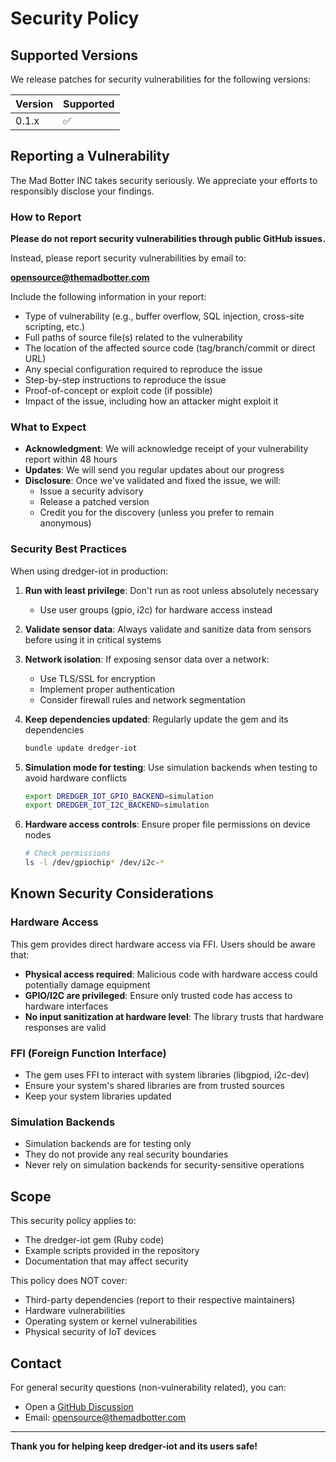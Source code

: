 # Security Policy

## Supported Versions

We release patches for security vulnerabilities for the following versions:

| Version | Supported          |
| ------- | ------------------ |
| 0.1.x   | :white_check_mark: |

## Reporting a Vulnerability

The Mad Botter INC takes security seriously. We appreciate your efforts to responsibly disclose your findings.

### How to Report

**Please do not report security vulnerabilities through public GitHub issues.**

Instead, please report security vulnerabilities by email to:

**opensource@themadbotter.com**

Include the following information in your report:

- Type of vulnerability (e.g., buffer overflow, SQL injection, cross-site scripting, etc.)
- Full paths of source file(s) related to the vulnerability
- The location of the affected source code (tag/branch/commit or direct URL)
- Any special configuration required to reproduce the issue
- Step-by-step instructions to reproduce the issue
- Proof-of-concept or exploit code (if possible)
- Impact of the issue, including how an attacker might exploit it

### What to Expect

- **Acknowledgment**: We will acknowledge receipt of your vulnerability report within 48 hours
- **Updates**: We will send you regular updates about our progress
- **Disclosure**: Once we've validated and fixed the issue, we will:
  - Issue a security advisory
  - Release a patched version
  - Credit you for the discovery (unless you prefer to remain anonymous)

### Security Best Practices

When using dredger-iot in production:

1. **Run with least privilege**: Don't run as root unless absolutely necessary
   - Use user groups (gpio, i2c) for hardware access instead
   
2. **Validate sensor data**: Always validate and sanitize data from sensors before using it in critical systems

3. **Network isolation**: If exposing sensor data over a network:
   - Use TLS/SSL for encryption
   - Implement proper authentication
   - Consider firewall rules and network segmentation

4. **Keep dependencies updated**: Regularly update the gem and its dependencies
   ```bash
   bundle update dredger-iot
   ```

5. **Simulation mode for testing**: Use simulation backends when testing to avoid hardware conflicts
   ```bash
   export DREDGER_IOT_GPIO_BACKEND=simulation
   export DREDGER_IOT_I2C_BACKEND=simulation
   ```

6. **Hardware access controls**: Ensure proper file permissions on device nodes
   ```bash
   # Check permissions
   ls -l /dev/gpiochip* /dev/i2c-*
   ```

## Known Security Considerations

### Hardware Access

This gem provides direct hardware access via FFI. Users should be aware that:

- **Physical access required**: Malicious code with hardware access could potentially damage equipment
- **GPIO/I2C are privileged**: Ensure only trusted code has access to hardware interfaces
- **No input sanitization at hardware level**: The library trusts that hardware responses are valid

### FFI (Foreign Function Interface)

- The gem uses FFI to interact with system libraries (libgpiod, i2c-dev)
- Ensure your system's shared libraries are from trusted sources
- Keep your system libraries updated

### Simulation Backends

- Simulation backends are for testing only
- They do not provide any real security boundaries
- Never rely on simulation backends for security-sensitive operations

## Scope

This security policy applies to:
- The dredger-iot gem (Ruby code)
- Example scripts provided in the repository
- Documentation that may affect security

This policy does NOT cover:
- Third-party dependencies (report to their respective maintainers)
- Hardware vulnerabilities
- Operating system or kernel vulnerabilities
- Physical security of IoT devices

## Contact

For general security questions (non-vulnerability related), you can:
- Open a [GitHub Discussion](https://github.com/TheMadBotterINC/dredger-iot/discussions)
- Email: opensource@themadbotter.com

---

**Thank you for helping keep dredger-iot and its users safe!**

